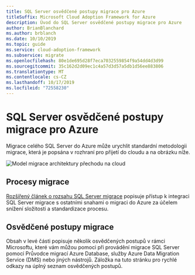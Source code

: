 ```yaml
---
title: SQL Server osvědčené postupy migrace pro Azure
titleSuffix: Microsoft Cloud Adoption Framework for Azure
description: Úvod do SQL Server osvědčené postupy migrace pro Azure
author: BrianBlanchard
ms.author: brblanch
ms.date: 10/10/2019
ms.topic: guide
ms.service: cloud-adoption-framework
ms.subservice: migrate
ms.openlocfilehash: 80e1de695d28f7eca7032559854f9a54dd4d3d99
ms.sourcegitcommit: 35c162d2d09ec1c4a57d3d57a5db1d56ee883806
ms.translationtype: MT
ms.contentlocale: cs-CZ
ms.lasthandoff: 10/17/2019
ms.locfileid: "72558230"
---
```

# <a name="sql-server-migration-best-practices-for-azure"></a>SQL Server osvědčené postupy migrace pro Azure

Migrace celého SQL Server do Azure může urychlit standardní metodologii migrace, která je popsána v rozhraní pro přijetí do cloudu a na obrázku níže.

![Model migrace architektury přechodu na cloud](../../_images/operational-transformation-migrate.png)

## <a name="migration-processes"></a>Procesy migrace

[Rozšířený článek o rozsahu SQL Server migrace](../expanded-scope/sql-migration.md) popisuje přístup k integraci SQL Server migrace s ostatními snahami o migraci do Azure za účelem snížení složitosti a standardizace procesu.

## <a name="migration-best-practices"></a>Osvědčené postupy migrace

Obsah v levé části popisuje několik osvědčených postupů v rámci Microsoftu, které vám můžou pomoci při provádění migrace SQL Server pomocí Průvodce migrací Azure Database, služby Azure Data Migration Service (DMS) nebo jiných nástrojů. Záložka na tuto stránku pro rychlé odkazy na úplný seznam osvědčených postupů.
